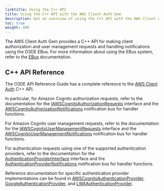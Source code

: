 ```yaml
---
linktitle: Using the C++ API
title: Using the C++ API with the AWS Client Auth Gem
description: Get an overview of using the C++ API with the AWS Client Auth Gem in Open 3D Engine (O3DE).
toc: true
weight: 400
---
```


The AWS Client Auth Gem provides a C++ API for making client authorization and user management requests and handling notifications using the O3DE EBus. For more information about using the EBus system, refer to the [EBus](/docs/user-guide/programming/messaging/ebus) documentation.

## C++ API Reference

The O3DE API Reference Guide has a complete reference to the [AWS Client Auth](/docs/api/gems/awsclientauth) C++ API.

In particular, for Amazon Cognito authorization requests, refer to the documentation for the [IAWSCognitoAuthorizationRequests](https://o3de.org/docs/api/gems/awsclientauth/class_a_w_s_client_auth_1_1_i_a_w_s_cognito_authorization_requests.html) interface and the [AWSCognitoAuthorizationNotifications](https://o3de.org/docs/api/gems/awsclientauth/class_a_w_s_client_auth_1_1_a_w_s_cognito_authorization_notifications.html) notification bus for handler functions.

For Amazon Cognito user management requests, refer to the documentation for the [IAWSCognitoUserManagementRequests](https://o3de.org/docs/api/gems/awsclientauth/class_a_w_s_client_auth_1_1_i_a_w_s_cognito_user_management_requests.html) interface and the [AWSCognitoUserManagementNotifications](https://o3de.org/docs/api/gems/awsclientauth/class_a_w_s_client_auth_1_1_a_w_s_cognito_user_management_notifications.html) notification bus for handler functions.

For authentication requests using one of the supported authentication providers, refer to the documentation for the [AuthenticationProviderInterface](https://o3de.org/docs/api/gems/awsclientauth/class_a_w_s_client_auth_1_1_i_authentication_provider_requests.html) interface and the [AuthenticationProviderNotifications](https://o3de.org/docs/api/gems/awsclientauth/class_a_w_s_client_auth_1_1_authentication_provider_notifications.html) notification bus for handler functions.

Reference documentation for specific authentication provider implementations can be found in [AWSCognitoAuthenticationProvider](https://o3de.org/docs/api/gems/awsclientauth/class_a_w_s_client_auth_1_1_a_w_s_cognito_authentication_provider.html), [GoogleAuthenticationProvider](https://o3de.org/docs/api/gems/awsclientauth/class_a_w_s_client_auth_1_1_google_authentication_provider.html), and [LWAAuthenticationProvider](https://o3de.org/docs/api/gems/awsclientauth/class_a_w_s_client_auth_1_1_l_w_a_authentication_provider.html).
